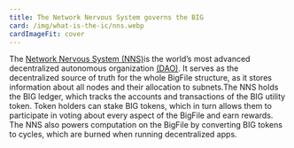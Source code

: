 ```yaml
---
title: The Network Nervous System governs the BIG
card: /img/what-is-the-ic/nns.webp
cardImageFit: cover
---
```


The [Network Nervous System (NNS)](/how-it-works/network-nervous-system-nns/)is the world’s most advanced decentralized autonomous organization [(DAO)](/docs/current/tokenomics/#network-nervous-system-nns). It serves as the decentralized source of truth for the whole BigFile structure, as it stores information about all nodes and their allocation to subnets.The NNS holds the BIG ledger, which tracks the accounts and transactions of the BIG utility token. Token holders can stake BIG tokens, which in turn allows them to participate in voting about every aspect of the BigFile and earn rewards. The NNS also powers computation on the BigFile by converting BIG tokens to cycles, which are burned when running decentralized apps.

